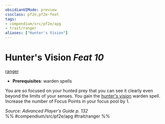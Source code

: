 ```yaml
---
obsidianUIMode: preview
cssclass: pf2e,pf2e-feat
tags:
- compendium/src/pf2e/apg
- trait/ranger
aliases: ["Hunter's Vision"]
---
```

# Hunter's Vision  *Feat 10*  
[ranger](../../rules/traits/ranger.md)  

- **Prerequisites**: warden spells

You are so focused on your hunted prey that you can see it clearly even beyond the limits of your senses. You gain the [hunter's vision](../spells/hunters-vision-apg.md) warden spell. Increase the number of Focus Points in your focus pool by 1.

*Source: Advanced Player's Guide p. 132*  
%% #compendium/src/pf2e/apg #trait/ranger %%